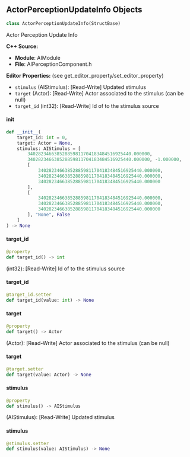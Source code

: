 ## ActorPerceptionUpdateInfo Objects

```python
class ActorPerceptionUpdateInfo(StructBase)
```

Actor Perception Update Info

**C++ Source:**

- **Module**: AIModule
- **File**: AIPerceptionComponent.h

**Editor Properties:** (see get_editor_property/set_editor_property)

- ``stimulus`` (AIStimulus):  [Read-Write] Updated stimulus
- ``target`` (Actor):  [Read-Write] Actor associated to the stimulus (can be null)
- ``target_id`` (int32):  [Read-Write] Id of to the stimulus source

<a id="unreal.ActorPerceptionUpdateInfo.__init__"></a>

#### __init__

```python
def __init__(
    target_id: int = 0,
    target: Actor = None,
    stimulus: AIStimulus = [
        340282346638528859811704183484516925440.000000,
        340282346638528859811704183484516925440.000000, -1.000000,
        [
            340282346638528859811704183484516925440.000000,
            340282346638528859811704183484516925440.000000,
            340282346638528859811704183484516925440.000000
        ],
        [
            340282346638528859811704183484516925440.000000,
            340282346638528859811704183484516925440.000000,
            340282346638528859811704183484516925440.000000
        ], "None", False
    ]
) -> None
```

<a id="unreal.ActorPerceptionUpdateInfo.target_id"></a>

#### target_id

```python
@property
def target_id() -> int
```

(int32):  [Read-Write] Id of to the stimulus source

<a id="unreal.ActorPerceptionUpdateInfo.target_id"></a>

#### target_id

```python
@target_id.setter
def target_id(value: int) -> None
```

<a id="unreal.ActorPerceptionUpdateInfo.target"></a>

#### target

```python
@property
def target() -> Actor
```

(Actor):  [Read-Write] Actor associated to the stimulus (can be null)

<a id="unreal.ActorPerceptionUpdateInfo.target"></a>

#### target

```python
@target.setter
def target(value: Actor) -> None
```

<a id="unreal.ActorPerceptionUpdateInfo.stimulus"></a>

#### stimulus

```python
@property
def stimulus() -> AIStimulus
```

(AIStimulus):  [Read-Write] Updated stimulus

<a id="unreal.ActorPerceptionUpdateInfo.stimulus"></a>

#### stimulus

```python
@stimulus.setter
def stimulus(value: AIStimulus) -> None
```

<a id="unreal.AIStimulus"></a>